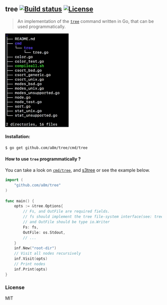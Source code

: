 tree [![Build status][travis-image]][travis-url] [![License][license-image]][license-url]
---
> An implementation of the [`tree`](http://mama.indstate.edu/users/ice/tree/) command written in Go, that can be used  programmatically.

<img src="https://raw.githubusercontent.com/a8m/tree/assets/assets/tree.png" height="300" alt="tree command">

#### Installation:
```sh
$ go get github.com/a8m/tree/cmd/tree
```

#### How to use `tree` programmatically ?
You can take a look on [`cmd/tree`](https://github.com/a8m/tree/blob/master/cmd/tree/tree.go), and [s3tree](http://github.com/a8m/s3tree) or see the example below.
```go
import (
    "github.com/a8m/tree"
)

func main() {
    opts := &tree.Options{
        // Fs, and OutFile are required fields.
        // fs should implement the tree file-system interface(see: tree.Fs),
        // and OutFile should be type io.Writer
        Fs: fs,
        OutFile: os.Stdout,
        // ...
    }
    inf.New("root-dir")
    // Visit all nodes recursively
    inf.Visit(opts)
    // Print nodes 
    inf.Print(opts)
}
```

### License
MIT


[travis-image]: https://img.shields.io/travis/a8m/tree.svg?style=flat-square
[travis-url]: https://travis-ci.org/a8m/tree
[license-image]: http://img.shields.io/npm/l/deep-keys.svg?style=flat-square
[license-url]: LICENSE
